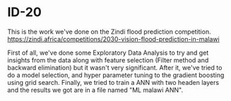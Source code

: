 # ID-20

This is the work we've done on the Zindi flood prediction competition.
https://zindi.africa/competitions/2030-vision-flood-prediction-in-malawi

First of all, we've done some Exploratory Data Analysis to try and get insights from the data along with feature selection (Filter method and backward elimination) but it wasn't very significant.
After it, we've tried to do a model selection, and hyper parameter tuning to the gradient boosting using grid search.
Finally, we tried to train a ANN with two headen layers and the results we got are in a file named "ML malawi ANN".



